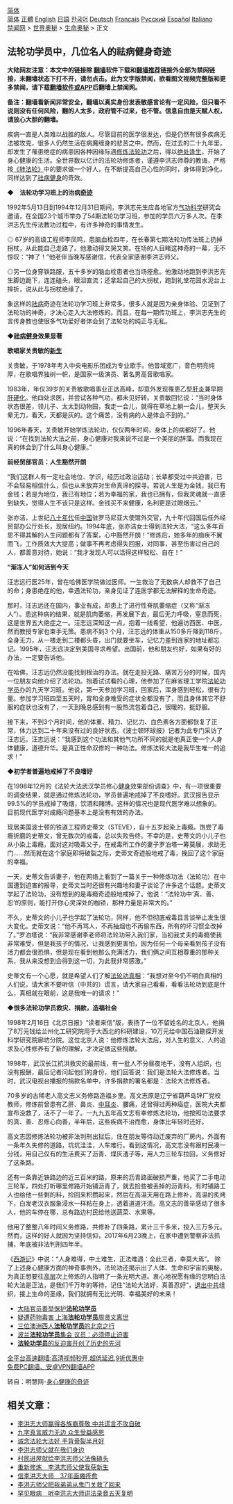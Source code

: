  <!-- 面包屑导航 --> <div class="breadcrumb"><!-- GTranslate: https://gtranslate.io/ -->  <div class="switcher notranslate">  <div class="selected">  <a href="#" onclick="return false;"> 简体</a>  </div>  <div class="option">  <a href="https://www.bannedbook.org" onclick="doGTranslate('zh-CN|zh-CN');jQuery('div.switcher div.selected a').html(jQuery(this).html());return false;" title="简体中文" class="nturl selected"> 简体</a>  <a href="https://www.bannedbook.org/zh-tw/" onclick="doGTranslate('zh-CN|zh-TW');jQuery('div.switcher div.selected a').html(jQuery(this).html());return false;" title="繁體中文" class="nturl"> 正體</a>  <a href="https://www.bannedbook.org/en/" onclick="doGTranslate('zh-CN|en');jQuery('div.switcher div.selected a').html(jQuery(this).html());return false;" title="English" class="nturl"> English</a>  <a href="https://www.bannedbook.org/ja/" onclick="doGTranslate('zh-CN|ja');jQuery('div.switcher div.selected a').html(jQuery(this).html());return false;" title="日本語" class="nturl"> 日語</a>  <a href="https://www.bannedbook.org/ko/" onclick="doGTranslate('zh-CN|ko');jQuery('div.switcher div.selected a').html(jQuery(this).html());return false;" title="한국어" class="nturl"> 한국어</a>  <a href="https://www.bannedbook.org/de/" onclick="doGTranslate('zh-CN|de');jQuery('div.switcher div.selected a').html(jQuery(this).html());return false;" title="Deutsch" class="nturl"> Deutsch</a>  <a href="https://www.bannedbook.org/fr/" onclick="doGTranslate('zh-CN|fr');jQuery('div.switcher div.selected a').html(jQuery(this).html());return false;" title="Français" class="nturl"> Français</a>  <a href="https://www.bannedbook.org/ru/" onclick="doGTranslate('zh-CN|ru');jQuery('div.switcher div.selected a').html(jQuery(this).html());return false;" title="Русский" class="nturl"> Русский</a>  <a href="https://www.bannedbook.org/es/" onclick="doGTranslate('zh-CN|es');jQuery('div.switcher div.selected a').html(jQuery(this).html());return false;" title="Español" class="nturl"> Español</a>  <a href="https://www.bannedbook.org/it/" onclick="doGTranslate('zh-CN|it');jQuery('div.switcher div.selected a').html(jQuery(this).html());return false;" title="Italiano" class="nturl"> Italiano</a>  </div>  </div>      <div class='breadcrumb-sub'><!-- Breadcrumb NavXT 6.3.0 --> <a href="https://www.bannedbook.org/" class="home">禁闻网</a> &gt; <a href="https://www.bannedbook.org/bnews/aomi/" class="category">世界奥秘</a> &gt; <a href="https://www.bannedbook.org/bnews/aomi/life/" class="category">生命奥秘</a> &gt; 正文</div></div><h2>法轮功学员中，几位名人的祛病健身奇迹</h2> <p class="notice"><b>大陆网友注意：本文中的链接除 <a href="https://github.com/bannedbook/fanqiang" >翻墙</a>软件下载和<a href="https://github.com/killgcd/justmysocks/blob/master/README.md">翻墙推荐</a>链接外全部为禁网链接，未翻墙状态下打不开，请勿点击。此为文字版禁闻，欲看图文视频完整版和更多禁闻，请下载<a href="https://github.com/bannedbook/fanqiang">翻墙软件或APP</a>后翻墙上禁闻网。</p><p>备注：翻墙看新闻非常安全，翻墙以真实身份发表敏感言论有一定风险，但只看不说则没有任何风险，翻的人太多，政府管不过来，也不管。信息自由是天赋人权，请放心大胆的翻墙。</b></p>  <div class="entry"> <p>疾病一直是人类难以战胜的敌人。尽管目前的医学很发达，但是仍然有很多疾病无法被攻克，很多人仍然生活在病魔缠身的悲苦之中。然而，在过去的二十九年里，却发生了罹患绝症的病患因各种因缘际遇<span class='wp_keywordlink'><a href="https://www.qi-gong.me/" title="气功修炼网" target="_blank">修炼</a></span><a href="https://www.bannedbook.org/bnews/tag/%e6%b3%95%e8%bd%ae%e5%8a%9f/" class="st_tag internal_tag" rel="tag" title="标签 法轮功 下的日志">法轮功</a>之后，得以<span class='wp_keywordlink'><a href="https://www.bannedbook.org/forum24/topic23.html" title="《绝处逢生》——明慧丛书" target="_blank">绝处逢生</a></span>，开始了身心健康的生活。全世界数以亿计的法轮功修炼者，谨遵李洪志师尊的教诲，严格按<a title="《转法轮》" href="http://gb.falundafa.org/chigb/zfl.htm" target="_blank" rel="noopener">《转法轮》</a>中的要求做一个好人，在不断提高自己心性的同时，身体得到净化，同样达到了<span class='wp_keywordlink'><a href="https://www.bannedbook.org/forum3/topic52.html" title="电子书：法轮功祛病健身效果调查报告" target="_blank">祛病健身</a></span>的奇效。</p> <p><b>◆　法轮功学习班上的治病<a href="https://www.bannedbook.org/bnews/tag/%e5%a5%87%e8%bf%b9/" class="st_tag internal_tag" rel="tag" title="标签 奇迹 下的日志">奇迹</a></b></p> <p>1992年5月13日到1994年12月31日期间，李洪志先生应各地官方<span class='wp_keywordlink'><a href="https://www.qi-gong.me/" title="气功修炼网" target="_blank">气功</a></span><span class='wp_keywordlink'><a href="https://www.bannedbook.org/forum11/topic309.html" title="禁片：“科学”的棍子" target="_blank">科学</a></span>研究会邀请，在全国23个城市举办了54期法轮功学习班，参加的学员六万多人次。在李洪志先生传法教功过程中，有许多神奇的事情发生。</p> <p>◎ 67岁的高级工程师李凤鸣，患脑血栓四年，在长春第七期法轮功传法班上扔掉拐杖，从此能自己走路了。他激动得又哭又笑。在场的人目睹这神奇的一幕，无不惊叹：“神了！”他老伴当晚写感谢信，代表全家感谢李洪志师父。</p> <p></p> <p></p> <p>◎另一位身穿铁路服，五十多岁的脑血栓患者也当场痊愈。他激动地跑到李洪志先生脚边跪下，连连磕头，眼泪直流；还拿起自己的大拐杖，跑到礼堂花园水泥台上摔折，说从此与拐杖绝缘了。</p> <p></p> <p>象这样的<a href="https://www.bannedbook.org/bnews/tag/%E7%A5%9B%E7%97%85/" class="st_tag internal_tag" rel="tag" title="标签 祛病 下的日志">祛病</a>奇迹在法轮功学习班上非常多。很多人就是因为亲身体验、见证到了法轮功的神奇，才决心走入大法修炼的。而且，在每一期传功班上，李洪志先生的言传身教也使很多气功爱好者体会到了法轮功的纯正与无私。</p> <p><b>◆<a href="https://www.bannedbook.org/bnews/tag/%E7%A5%9B%E7%97%85%E5%81%A5%E8%BA%AB/" class="st_tag internal_tag" rel="tag" title="标签 祛病健身 下的日志">祛病健身</a>效果显著</b></p>  <p><b>歌唱家关贵敏的<span class='wp_keywordlink'><a href="https://www.bannedbook.org/forum2/topic1642.html" title="正见网《新生》" target="_blank">新生</a></span></b></p> <p>关贵敏，于1978年考入中央电影乐团成为专业歌手。他音域宽广，音色明亮纯厚，在歌唱界独树一帜，是国家一级演员、著名男高音歌唱家。</p> <p>1983年，年仅39岁的关贵敏歌唱事业正达高峰，却意外发现罹患乙型<a href="https://www.bannedbook.org/bnews/tag/%E8%82%9D%E7%82%8E/" class="st_tag internal_tag" rel="tag" title="标签 肝炎 下的日志">肝炎</a>兼早期<a href="https://www.bannedbook.org/bnews/tag/%e8%82%9d%e7%a1%ac%e5%8c%96/" class="st_tag internal_tag" rel="tag" title="标签 肝硬化 下的日志">肝硬化</a>。他四处求医，并尝试各种气功，都未见好转。关贵敏回忆说：“当时身体状态很差，领儿子、太太到动物园，我走一会儿，就得在草地上躺一会儿，整天头晕无力，看天，天都是灰的。这个痛苦，没有病的人是体会不到的。”</p> <p>1996年春天，关贵敏开始学炼法轮功，仅仅两年时间，身体上的病都好了。他说：“在找到法轮大法之前，身心健康对我来说不过是一个美丽的辞藻。而我现在真的体会到了什么叫身心健康。”</p> <p></p> <p><b>前经贸部官员：人生豁然开朗</b></p> <p>“我们这群人有一定社会地位、学识，经历过政治运动；长辈都受过中共迫害，已不会轻易相信什么，但也从未放弃对生命真谛的探寻。若说人生是为金钱，我已有金钱；若是为地位，我已有地位；若为幸福的家，我也已拥有，但我灵魂就一直感到缺失，觉得人生不该只是这样。金钱买不来健康，名利更是过眼烟云。”</p> <p>张亦洁，上世纪<span class='wp_keywordlink'><a href="https://www.bannedbook.org/forum2/topic939.html" title="《八十年代访谈录》" target="_blank">八十年代</a></span>任<span class='wp_keywordlink_affiliate'><a href="https://www.bannedbook.org/" title="中国" target="_blank">中国</a></span>驻罗马尼亚大使馆外交官，九十年代回国后任外经贸部办公厅处长，现居纽约。1994年底，张亦洁女士得到法轮大法，“这么多年百思不得其解的人生问题都有了答案，心中豁然开朗！”修炼后，她多年的痼疾不翼而飞，工作质效大大提高；做事不再考虑得失回报，对同事，甚至伤害过自己的人，都善意对待，她说：“我才发现人可以活得这样轻松、自在！”</p> <p></p> <p><b>“渐冻人”如何活到今天</b></p>  <p>汪志远行医25年，曾在哈佛医学院做过医师。一生救治了无数病人却救不了自己的命；身患绝症的他，幸遇法轮功，亲身见证了连医学都无法解释的生命奇迹。</p> <p>那时，汪志远还在国内，事业有成，却患上了进行性脊肌萎缩症（又称“渐冻人”）。患这种病的结果，就是肌肉萎缩，再发展下去，最后无力呼吸，窒息而死，这是世界五大绝症之一。汪志远深知这一点，抱着一线希望，他遍访西医、中医，然而教授专家也束手无策。患病不到3 个月，汪志远的体重从150多斤降到118斤，全身无力，从一楼走到二楼都头昏，出门就要坐车，记忆力差到连家的地址都忘记。1995年，汪志远决定到美国寻求希望。出国前，他和朋友约好，如果有好的办法，一定要告诉他。</p> <p>在哈佛，汪志远仍然没能找到根治的办法。就在走投无路、痛苦万分的时候，国内一位朋友向他介绍了法轮功。抱着试试看的心理，他参加了在麻省理工学院<a href="https://www.bannedbook.org/bnews/tag/%e6%b3%95%e8%bd%ae%e5%8a%9f%e5%ad%a6%e5%91%98/" class="st_tag internal_tag" rel="tag" title="标签 法轮功学员 下的日志">法轮功学员</a>办的九天学习班。他说，第一天参加学习班，回家后，浑身感到轻松，很有力量。参加学习班四至五天时，胃和全身难受的症状全都没有了，而且身体其它不舒服的症状也没有了，一天到晚总感到有一股热流包着自己，很暖的，挺舒服。</p> <p>接下来，不到3个月时间，他的体重、精力、记忆力、血色素各方面都恢复了正常，体力达到二十年来没有过的良好状态。《波士顿环球报》记者为此专门采访了汪志远。汪志远说：“我感到这个功法和其他气功所不同的就是他真正使一个人身体健康，道德升华。是真正性命双修的一种功法。修炼法轮大法是我毕生唯一的追求！”</p> <p></p> <p><b>◆初学者普遍地戒掉了不良嗜好</b></p> <p>在1998年12月的《法轮大法武汉学员修心<a href="https://www.bannedbook.org/bnews/tag/%e5%81%a5%e8%ba%ab/" class="st_tag internal_tag" rel="tag" title="标签 健身 下的日志">健身</a>效果部份调查》中，有一项很重要的调查结果，就是通过修炼法轮功，学员普遍地戒掉了不良嗜好。武汉报告显示99.5%的学员戒掉了吸烟，饮酒和赌博。这样的情况也是现代医学难以想象的。目前现代医学对成瘾问题基本上是没有有效的办法。</p> <p>现居美国波士顿的铁道工程师史蒂文（STEVE），自十五岁起染上毒瘾。饱尝了毒瘾折磨的史蒂文，曾无数次的戒毒，总以失败告终。不幸的是，史蒂文的小儿子也从小染上毒瘾，面对这对吸毒父子，在戒毒所工作的妻子罗泊塔一筹莫展，求助无门……然而就在这个家庭即将破裂之际，史蒂文奇迹般地戒了毒，挽回了这个家庭的幸福。</p> <p>一天，史蒂文告诉妻子，他在网络上看到了一篇关于一种修炼功法（法轮功）在中国遭到迫害的报导，史蒂文当时还很有兴趣地和妻子谈论了许多这个话题。史蒂文学起了法轮功，没有想到的是毒瘾奇迹般地戒掉了。他说：“法轮功中‘真、善、忍’的原则，能打开你心灵深处的枷锁，那种力量是非常大的。”</p> <p>不久，史蒂文的小儿子也学起了法轮功，同样，他不但彻底戒毒且言谈举止发生很大变化。史蒂文说：“他不再骂人，不再抽烟也不再偷东西，所有的坏习惯全改掉了。”罗泊塔说：“我非常感谢李老师将法轮功带入我们家，当初我丈夫的毒瘾使我非常难受，但是我孩子的情况，让我感到更害怕，因为任何一个母亲看到孩子没有活力都会很恐惧，但是现在看到他那么充满活力，我们俩之间互相尊重的那种关系，我从来没想到会得到这一切，为此我非常感激。”</p>  <p>史蒂文有一个心愿，就是希望人们了解<a href="https://www.bannedbook.org/bnews/tag/%e6%b3%95%e8%bd%ae%e5%8a%9f%e7%9c%9f%e7%9b%b8/" class="st_tag internal_tag" rel="tag" title="标签 法轮功真相 下的日志">法轮功真相</a>：“我想对至今仍不明白真相的人们说，请大家不要听信（中共的）谎言，请大家自己看看，看看法轮功到底是什么，真相就在眼前，这是我唯一的请求！”</p> <p><b>◆很多法轮功学员救灾、捐款，造福社会</b></p> <p>1998年2月16日《北京日报》“读者来信”版，表扬了一位不留姓名的北京人，他捐了8万元钱给兰州化工研究院用于大西北的科研建设，10万元给中国石油勘探开发科学研究院廊坊分院。这位北京人说：他修炼法轮大法后，对人生的意义、人的追求及心性修养有了新的理解，才决定做这些捐献。</p> <p></p> <p>1998年，武汉长江抗洪救灾的最前线，有一批人不分昼夜地干，没有人组织，也没有报酬，最后记者问起他们的身份，他们回答说：我们是法轮大法修炼者。当时，武汉电视台播报的捐款名单中，许多捐款的署名都是：法轮大法修炼者。</p> <p>70多岁的古稀老人高文志义务修路造福乡里。高文志原是辽宁省葫芦岛锌厂党校教师，修炼前曾患有乙肝、鼻炎、<a href="https://www.bannedbook.org/bnews/tag/%E4%B8%AD%E8%80%B3%E7%82%8E/" class="st_tag internal_tag" rel="tag" title="标签 中耳炎 下的日志">中耳炎</a>、腰痛，还曾得过两种癌症，医院大夫都宣布没救了，活不了一年了。一九九五年高文志有幸修炼法轮功，他按照功法要求的真、善、忍修心向善，半年后，这些疾病不治而愈，身体比年轻时还好。</p> <p>高文志因修炼法轮功被非法判刑出狱后，住在朋友等待动迁废弃的厂房内。外面有一条年久失修的道路，坑坑洼洼，人车难行。看到这情况，高文志没有跟村民凑一分钱，用自己仅有的生活费买了沥青、煤灰渣子等，用人力三轮车拉回，义务修好了这条路。</p> <p>还有一条靠近铁路边的近三百米的路，原来的沥青路面破损严重，他买了二手电动三轮车，四处打听哪里修路开始铺沥青了，就去捡些被丢掉的沥青料，有时铺路工人也给他一些剩的料，捡回来积攒起来，然后在高温天用在路上修补，高温的炙烤下，白发老汉衣服象浸水一样粘在身上，透着道道汗渍。高文志的善举感动了很多人，他的车停在哪，总有路边村民给他送蔬菜、水果等。</p> <p>他用了整整八年时间义务修路，共修补了四条路，累计三千多米，投入三万多元。然而，这样的好人就因为坚持信仰，2017年6月23晚上，在家中遭到警察非法抓捕，年底被非法判刑四年半。</p> <p>《<span class='wp_keywordlink'><a href="https://www.bannedbook.org/forum24/topic1503.html" title="深度揭秘《西游记》蕴含的玄机" target="_blank">西游记</a></span>》中说：“人身难得，中土难生，正法难遇：全此三者，幸莫大焉”。 除了上述身心健康方面的神奇事例外，法轮功还揭示出了人体、生命和宇宙的奥秘，为真正想要往<span class='wp_keywordlink_affiliate'><a href="https://www.bannedbook.org/bnews/ccpdope/" title="中共高层内幕" target="_blank">高层</a></span>次上修炼的人指明了一条光明大道。衷心地祝愿有缘的您明白法轮大法是正法，是我们千万年的等待，记住“法轮大法好，真善忍好”，<span class='wp_keywordlink'><a href="http://tuidang.epochtimes.com/" title="退出中共" target="_blank">退出中共</a></span>组织，接上生命的圣缘，我们就拥有无比光明、幸福美好的未来！</p>  <ul class='op-related-articles' title='相关阅读'> <li><a href='https://www.bannedbook.org/bnews/comments/20210818/1608291.html' target='_blank'>大陆官员善举保护<b>法轮功学员</b></a></li> <li><a href='https://www.bannedbook.org/bnews/taiwannews/20210815/1606522.html' target='_blank'>疑遭药物毒害 上海<b>法轮功学员</b>周贤文离世</a></li> <li><a href='https://www.bannedbook.org/bnews/bblog/20210815/1606300.html' target='_blank'>三位澳洲西人<b>法轮功学员</b>的北京之行</a></li> <li><a href='https://www.bannedbook.org/bnews/renquan/flg/20210728/1595364.html' target='_blank'>波兰<b>法轮功学员</b>集会 议员：必须停止迫害</a></li> <li><a href='https://www.bannedbook.org/bnews/baitai/20210725/1593884.html' target='_blank'><b>法轮功学员</b>的反迫害开创了历史的先河</a></li> </ul> <p class="texttj"> <a href="https://github.com/bannedbook/fanqiang/wiki/V2ray%E6%9C%BA%E5%9C%BA" target="_blank">全平台高速翻墙:高清视频秒开,超低延迟,9折优惠中</a><br/> <a href="https://github.com/bannedbook/fanqiang/wiki/%E7%A6%81%E9%97%BB%E7%BD%91%E5%AE%89%E5%8D%93%E7%BF%BB%E5%A2%99%E6%96%B0%E9%97%BBAPP" target="_blank">免费PC翻墙、安卓VPN翻墙APP</a></p><p>转自：明慧网-<a href="https://www.minghui.org/mh/articles/2021/8/26/%E8%BA%AB%E5%BF%83%E5%81%A5%E5%BA%B7%E7%9A%84%E5%A5%87%E8%BF%B9-429058.html" target="_blank" rel="noopener">身心健康的奇迹</a></p> <h2>相关文章：</h2> <ul> <li><a href="https://master-li.qi-gong.me/thankmaster/510.html">李洪志大师赢得各族裔尊敬 中共谎言不攻自破</a></li> <li><a href="https://master-li.qi-gong.me/thankmaster/1019.html">九字真言威力无边 众生受益感恩</a></li> <li><a href="https://master-li.qi-gong.me/thankmaster/1866.html">诚念法轮大法好 手背骨裂半月好</a></li> <li><a href="https://master-li.qi-gong.me/thankmaster/1990.html">李洪志师父就在我们身边</a></li> <li><a href="https://master-li.qi-gong.me/thankmaster/1991.html">村民进屋就给李洪志师父法像磕头</a></li> <li><a href="https://master-li.qi-gong.me/thankmaster/2001.html">重新修炼　李洪志师父使我获新生</a></li> <li><a href="https://master-li.qi-gong.me/thankmaster/2002.html">信李洪志大师　37年面瘫痊愈</a></li> <li><a href="https://master-li.qi-gong.me/thankmaster/2004.html">李洪志师父把我弟弟从鬼门关救了回来</a></li> <li><a href="https://master-li.qi-gong.me/thankmaster/2005.html">罕见眼病　听李洪志大师讲法录音五天复明</a></li> </ul> </p><a name='sharetosocial'></a>  <div style="margin-bottom:5px;padding-bottom:5px;clear:both"> <div id="archive-pix-1" class="banner-ads"> <!-- AuctionX Display platform tag START --> <div id="26318x728x90x621x_ADSLOT2" clicktrack="%%CLICK_URL_ESC%%"></div> <!-- AuctionX Display platform tag END --> </div> <div id="archive-pix-2" class="banner-ads"> <!-- AuctionX Display platform tag START --> <div id="26315x300x250x621x_ADSLOT2" clicktrack="%%CLICK_URL_ESC%%"></div> <!-- AuctionX Display platform tag END --> </div> </div>  <div id="archive-pix-1" class="banner-ads"> <!-- AuctionX Display platform tag START --> <div id="26318x728x90x621x_ADSLOT3" clicktrack="%%CLICK_URL_ESC%%"></div> <!-- AuctionX Display platform tag END --> </div> </div><!--END ENTRY--> 